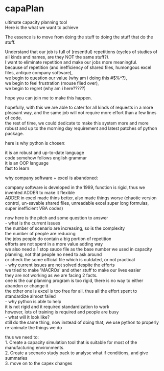 # capaPlan
ultimate capacity planning tool<br />
Here is the what we want to achieve<br />

The essence is to move from doing the stuff to doing the stuff that do the stuff.<br />

Understand that our job is full of (resentful) repetitions (cycles of studies of all kinds and names, are they NOT the same stuff?).<br />
I want to eliminate repetition and make our jobs more meaningful.<br />
because of repetition (and inefficiency of shared files, humongous excel files, antique company software), <br />
we begin to question our value (why am i doing this #$%^?), <br />
we begin to feel frustration (mouse flied over), <br />
we begin to regret (why am i here?????)<br />

hope you can join me to make this happen.<br />

hopefully, with this we are able to cater for all kinds of requests in a more pleasant way, and the same job will not require more effort than a few lines of code.<br />
the rest of time, we could dedicate to make this system more and more robust and up to the morning day requirement and latest patches of python package.<br />

here is why python is chosen:<br />

it is an robust and up-to-date language<br />
code somehow follows english grammar<br />
it is an OOP language<br />
fast to learn<br />

why company software + excel is abandoned:<br />

company software is developed in the 1999, function is rigid, thus we invented ADDER to make it flexible<br />
ADDER in excel made thins better, also made things worse (chaotic version control, un-savable shared files, unreadable excel super long formulas, super inefficient VBA codes)<br />

now here is the pitch and some question to answer <br />
    - what is the current issues <br />
        the number of scenario are increasing, so is the complexity <br />
        the number of people are reducing <br />
        the jobs people do contain a big portion of repetition <br />
        efforts are not spent in a more value adding way <br />
        we also need a 1 stop sauce file as the base number we used in capacity planning, not that people no need to ask around <br />
        or check the some official file which is outdated, or not practical <br />
    - why current issues are not solved despite the efforts <br />
        we tried to make 'MACROs' and other stuff to make our lives easier <br />
        they are not working as we are facing 2 facts.  <br />
        one is the our planning program is too rigid, there is no way to either abandon or change it <br />
        the other one is excel is too free for all, thus all the effort spent to standardize almost failed <br />
    - why python is able to help <br />
        it is not rigid and it required standardization to work <br />
        however, lots of training is required and people are busy <br />
    - what will it look like? <br />
        still do the same thing, now instead of doing that, we use python to properly re-animate the things we do <br />
        
        
    

thus we need to: <br />
    1. Create a capacity simulation tool that is suitable for most of the manufacturing environments.<br />
    2. Create a scenario study pack to analyse what if conditions, and give summaries<br />
    3. move on to the capex changes<br />
